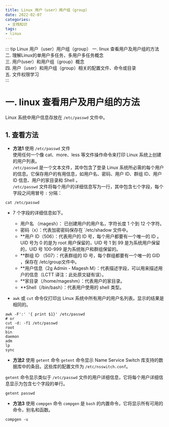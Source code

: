 ```yaml
---
title: Linux 用户（user）用户组（group）
date: 2022-02-07
categories:
 - 全栈知识
tags:
- linux
---
```



::: tip Linux 用户（user）用户组（group） 
一. linux 查看用户及用户组的方法     
二. 理解Linux的单用户多任务，多用户多任务概念   
三. 用户(user）和用户组（group）概念    
四. 用户（user）和用户组（group）相关的配置文件、命令或目录    
五. 文件权限学习   
:::


# 一. linux 查看用户及用户组的方法 
Linux 系统中用户信息存放在 `/etc/passwd` 文件中。

## 1. 查看方法

- **方法1** 使用 `/etc/passwd` 文件  
使用任何一个像 cat、more、less 等文件操作命令来打印 Linux 系统上创建的用户列表。  
`/etc/passwd` 是一个文本文件，其中包含了登录 Linux 系统所必需的每个用户的信息。它保存用户的有用信息，如用户名、密码、用户 ID、群组 ID、用户 ID 信息、用户的家目录和 Shell 。  
`/etc/passwd` 文件将每个用户的详细信息写为一行，其中包含七个字段，每个字段之间用冒号 `:` 分隔： 

```
cat /etc/passwd
```   
- 7 个字段的详细信息如下。   

    - 用户名 （magesh）： 已创建用户的用户名，字符长度 1 个到 12 个字符。    
    - 密码（x）：代表加密密码保存在 `/etc/shadow 文件中。
    - **用户 ID（506）：代表用户的 ID 号，每个用户都要有一个唯一的 ID 。UID 号为 0 的是为 root 用户保留的，UID 号 1 到 99 是为系统用户保留的，UID 号 100-999 是为系统账户和群组保留的。
    - **群组 ID （507）：代表群组的 ID 号，每个群组都要有一个唯一的 GID ，保存在 /etc/group文件中。
    - **用户信息（2g Admin - Magesh M）：代表描述字段，可以用来描述用户的信息（LCTT 译注：此处原文疑有误）。
    - **家目录（/home/mageshm）：代表用户的家目录。
    - **Shell（/bin/bash）：代表用户使用的 shell 类型。

- `awk` 或 `cut` 命令仅打印出 Linux 系统中所有用户的用户名列表。显示的结果是相同的。

```
awk -F':' '{ print $1}' /etc/passwd
# or
cut -d: -f1 /etc/passwd
root
bin
daemon
adm
lp
sync
```

- **方法2** 使用 `getent` 命令
`getent` 命令显示 Name Service Switch 库支持的数据库中的条目。这些库的配置文件为 `/etc/nsswitch.conf`。   

`getent` 命令显示类似于 `/etc/passwd` 文件的用户详细信息，它将每个用户详细信息显示为包含七个字段的单行。   

```
getent passwd
```

- **方法3** 使用 `compgen` 命令
`compgen` 是 `bash` 的内置命令，它将显示所有可用的命令，别名和函数。   
```
compgen -u
```






<Vssue title="Linux 用户（user）用户组（group）" />